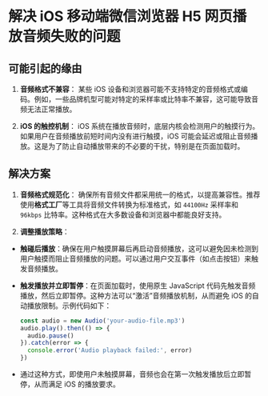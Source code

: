 # 解决 iOS 移动端微信浏览器 H5 网页播放音频失败的问题

## 可能引起的缘由

1. **音频格式不兼容**：
某些 iOS 设备和浏览器可能不支持特定的音频格式或编码。例如，一些品牌机型可能对特定的采样率或比特率不兼容，这可能导致音频无法正常播放。

2. **iOS 的触控机制**：
iOS 系统在播放音频时，底层内核会检测用户的触摸行为。如果用户在音频播放前短时间内没有进行触摸，iOS 可能会延迟或阻止音频播放。这是为了防止自动播放带来的不必要的干扰，特别是在页面加载时。

## 解决方案

1. **音频格式规范化**：
确保所有音频文件都采用统一的格式，以提高兼容性。推荐使用**格式工厂**等工具将音频文件转换为标准格式，如 `44100Hz` 采样率和 `96kbps` 比特率。这种格式在大多数设备和浏览器中都能良好支持。

2. **调整播放策略**：
  - **触碰后播放**：确保在用户触摸屏幕后再启动音频播放，这可以避免因未检测到用户触摸而阻止音频播放的问题。可以通过用户交互事件（如点击按钮）来触发音频播放。
  - **触发播放并立即暂停**：在页面加载时，使用原生 JavaScript 代码先触发音频播放，然后立即暂停。这种方法可以“激活”音频播放机制，从而避免 iOS 的自动播放限制。示例代码如下：

    ```js
    const audio = new Audio('your-audio-file.mp3')
    audio.play().then(() => {
      audio.pause()
    }).catch(error => {
      console.error('Audio playback failed:', error)
    })
    ```

  - 通过这种方式，即使用户未触摸屏幕，音频也会在第一次触发播放后立即暂停，从而满足 iOS 的播放要求。
